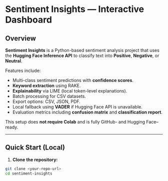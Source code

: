 # Sentiment Insights — Interactive Dashboard

## Overview
**Sentiment Insights** is a Python-based sentiment analysis project that uses the **Hugging Face Inference API** to classify text into **Positive**, **Negative**, or **Neutral**.  

Features include:

- Multi-class sentiment predictions with **confidence scores**.
- **Keyword extraction** using RAKE.
- **Explainability** via LIME (local token-level explanations).
- Batch processing for CSV datasets.
- Export options: CSV, JSON, PDF.
- Local fallback using **VADER** if Hugging Face API is unavailable.
- Evaluation metrics including **confusion matrix** and **classification report**.

This setup does **not require Colab** and is fully GitHub- and Hugging Face–ready.

---

## Quick Start (Local)

1. **Clone the repository:**
```bash
git clone <your-repo-url>
cd sentiment-insights
